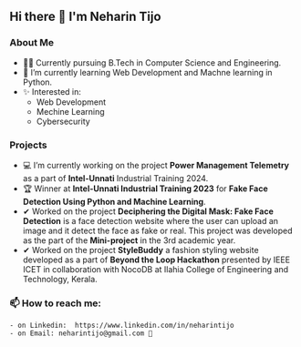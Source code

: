 ## Hi there 👋 I'm Neharin Tijo
               
### About Me

- 👩‍💻 Currently pursuing B.Tech in Computer Science and Engineering.
- 🌱 I’m currently learning Web Development and Machne learning in Python.
- ✨ Interested in:
    - Web Development
    - Mechine Learning 
    - Cybersecurity
      
### Projects
- 💻 I’m currently working on the project **Power Management Telemetry** as a part of **Intel-Unnati** Industrial Training 2024.
- 🏆 Winner at **Intel-Unnati Industrial Training 2023** for **Fake Face Detection Using Python and Machine Learning**.
- ✔ Worked on the project **Deciphering the Digital Mask: Fake Face Detection** is a face detection website where the user can upload an image and it detect the face as fake or real. This project was developed as the part of the **Mini-project** in the 3rd academic year.
- ✔ Worked on the project **StyleBuddy** a fashion styling website developed as a part of **Beyond the Loop Hackathon** presented by IEEE ICET in collaboration with NocoDB at Ilahia College of Engineering and Technology, Kerala.

### 📫 How to reach me:
    - on Linkedin:  https://www.linkedin.com/in/neharintijo
    - on Email: neharintijo@gmail.com 📧
<!--
**Neharin-tijo/Neharin-tijo** is a ✨ _special_ ✨ repository because its `README.md` (this file) appears on your GitHub profile.

Here are some ideas to get you started:
### Hi there 👋

- 🔭 I’m currently working on the project Fake Face Detetcion.
- 🌱 I’m currently learning Web Development amd Machne learning in Python.
- 📫 How to reach me:
      on linkedin - https://www.linkedin.com/in/neharintijo
      on email - neharintijo@gmail.com
-->
